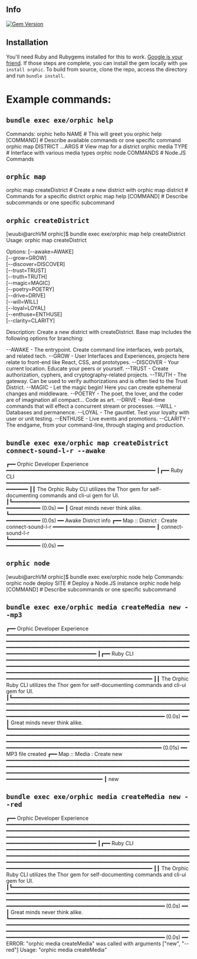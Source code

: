 ## Info

[![Gem Version](https://badge.fury.io/rb/orphic.svg)](https://badge.fury.io/rb/orphic)

## Installation

You'll need Ruby and Rubygems installed for this to work. [Google is your friend](https://lmgtfy.com/?q=install+ruby+and+rubygems). If those steps are complete, you can install the gem locally with `gem install orphic`. To build from source, clone the repo, access the directory and run `bundle install`.

# Example commands:

## `bundle exec exe/orphic help`
Commands:
  orphic hello NAME            # This will greet you
  orphic help [COMMAND]        # Describe available commands or one specific command
  orphic map DISTRICT ...ARGS  # View map for a district
  orphic media TYPE            # Interface with various media types
  orphic node COMMANDS         # Node.JS Commands

## `orphic map`

  orphic map createDistrict  # Create a new district with <createDistrict>
  orphic map district        # Commands for a specific district
  orphic map help [COMMAND]  # Describe subcommands or one specific subcommand


## `orphic createDistrict`

[wuubi@archVM orphic]$ bundle exec exe/orphic map help createDistrict
Usage:
  orphic map createDistrict

Options:
  [--awake=AWAKE]        
  [--grow=GROW]          
  [--discover=DISCOVER]  
  [--trust=TRUST]        
  [--truth=TRUTH]        
  [--magic=MAGIC]        
  [--poetry=POETRY]      
  [--drive=DRIVE]        
  [--will=WILL]          
  [--loyal=LOYAL]        
  [--enthuse=ENTHUSE]    
  [--clarity=CLARITY]    

Description:
  Create a new district with createDistrict. Base map includes the following options for branching:

  --AWAKE - The entrypoint. Create command line interfaces, web portals, and related tech. 
  --GROW - User Interfaces and Experiences, projects here relate to front-end like React, CSS, and prototypes. 
  --DISCOVER - Your current location. Educate your peers or yourself. 
  --TRUST - Create authorization, cyphers, and cryptography-related projects. 
  --TRUTH - The gateway. Can be used to verify authorizations and is often tied to the Trust District. 
  --MAGIC - Let the magic begin! Here you can create ephemeral changes and middleware. 
  --POETRY - The poet, the lover, and the coder are of imagination all compact... Code as art. 
  --DRIVE - Real-time commands that will effect a concurrent stream or processes. 
  --WILL - Databases and permanence. 
  --LOYAL - The gauntlet. Test your loyalty with user or unit testing. 
  --ENTHUSE - Live events and promotions. 
  --CLARITY - The endgame, from your command-line, through staging and production.

## `bundle exec exe/orphic map createDistrict connect-sound-l-r --awake`
┏━━ Orphic Developer Experience ━━━━━━━━━━━━━━━━━━━━━━━━━━━━━━━━━━━━━━━━━━━━━━━━
┃┏━━ Ruby CLI ━━━━━━━━━━━━━━━━━━━━━━━━━━━━━━━━━━━━━━━━━━━━━━━━━━━━━━━━━━━━━━━━━━
┃┃ The Orphic Ruby CLI utilizes the Thor gem for self-documenting commands and cli-ui gem for UI.
┃┗━━━━━━━━━━━━━━━━━━━━━━━━━━━━━━━━━━━━━━━━━━━━━━━━━━━━━━━━━━━━━━━━━━━━ (0.0s) ━━
┃ Great minds never think alike.
┗━━━━━━━━━━━━━━━━━━━━━━━━━━━━━━━━━━━━━━━━━━━━━━━━━━━━━━━━━━━━━━━━━━━━━ (0.0s) ━━
Awake District info
┏━━ Map :: District : Create connect-sound-l-r ━━━━━━━━━━━━━━━━━━━━━━━━━━━━━━━━━
┃ connect-sound-l-r
┗━━━━━━━━━━━━━━━━━━━━━━━━━━━━━━━━━━━━━━━━━━━━━━━━━━━━━━━━━━━━━━━━━━━━━ (0.0s) ━━


## `orphic node`

[wuubi@archVM orphic]$ bundle exec exe/orphic node help
Commands:
  orphic node deploy SITE     # Deploy a Node.JS instance
  orphic node help [COMMAND]  # Describe subcommands or one specific subcommand
  
## `bundle exec exe/orphic media createMedia new --mp3`
┏━━ Orphic Developer Experience ━━━━━━━━━━━━━━━━━━━━━━━━━━━━━━━━━━━━━━━━━━━━━━━━━━━━━━━━━━━━━━━━━━━━━━━━━━━━━━━━━━━━━━━━━━━━━━━━━━━━━━━━━━━━━━━━━━━━━━━━━━━━━━━━━━━━━━━━━━━━━━━━━━━━━━━━━━━━━━━━━━━━━━━━━━━━━━━━━━━━━━━━━━━━━━━━━━━━━━━━━━━━━━
┃┏━━ Ruby CLI ━━━━━━━━━━━━━━━━━━━━━━━━━━━━━━━━━━━━━━━━━━━━━━━━━━━━━━━━━━━━━━━━━━━━━━━━━━━━━━━━━━━━━━━━━━━━━━━━━━━━━━━━━━━━━━━━━━━━━━━━━━━━━━━━━━━━━━━━━━━━━━━━━━━━━━━━━━━━━━━━━━━━━━━━━━━━━━━━━━━━━━━━━━━━━━━━━━━━━━━━━━━━━━━━━━━━━━━━━━━━━━━━
┃┃ The Orphic Ruby CLI utilizes the Thor gem for self-documenting commands and cli-ui gem for UI.
┃┗━━━━━━━━━━━━━━━━━━━━━━━━━━━━━━━━━━━━━━━━━━━━━━━━━━━━━━━━━━━━━━━━━━━━━━━━━━━━━━━━━━━━━━━━━━━━━━━━━━━━━━━━━━━━━━━━━━━━━━━━━━━━━━━━━━━━━━━━━━━━━━━━━━━━━━━━━━━━━━━━━━━━━━━━━━━━━━━━━━━━━━━━━━━━━━━━━━━━━━━━━━━━━━━━━━━━━━━━━━━━━━━━━━ (0.0s) ━━
┃ Great minds never think alike.
┗━━━━━━━━━━━━━━━━━━━━━━━━━━━━━━━━━━━━━━━━━━━━━━━━━━━━━━━━━━━━━━━━━━━━━━━━━━━━━━━━━━━━━━━━━━━━━━━━━━━━━━━━━━━━━━━━━━━━━━━━━━━━━━━━━━━━━━━━━━━━━━━━━━━━━━━━━━━━━━━━━━━━━━━━━━━━━━━━━━━━━━━━━━━━━━━━━━━━━━━━━━━━━━━━━━━━━━━━━━━━━━━━━━ (0.01s) ━━
MP3 file created
┏━━ Map :: Media : Create new ━━━━━━━━━━━━━━━━━━━━━━━━━━━━━━━━━━━━━━━━━━━━━━━━━━━━━━━━━━━━━━━━━━━━━━━━━━━━━━━━━━━━━━━━━━━━━━━━━━━━━━━━━━━━━━━━━━━━━━━━━━━━━━━━━━━━━━━━━━━━━━━━━━━━━━━━━━━━━━━━━━━━━━━━━━━━━━━━━━━━━━━━━━━━━━━━━━━━━━━━━━━━━━━━
┃ new

## `bundle exec exe/orphic media createMedia new --red`
┏━━ Orphic Developer Experience ━━━━━━━━━━━━━━━━━━━━━━━━━━━━━━━━━━━━━━━━━━━━━━━━━━━━━━━━━━━━━━━━━━━━━━━━━━━━━━━━━━━━━━━━━━━━━━━━━━━━━━━━━━━━━━━━━━━━━━━━━━━━━━━━━━━━━━━━━━━━━━━━━━━━━━━━━━━━━━━━━━━━━━━━━━━━━━━━━━━━━━━━━━━━━━━━━━━━━━━━━━━━━━
┃┏━━ Ruby CLI ━━━━━━━━━━━━━━━━━━━━━━━━━━━━━━━━━━━━━━━━━━━━━━━━━━━━━━━━━━━━━━━━━━━━━━━━━━━━━━━━━━━━━━━━━━━━━━━━━━━━━━━━━━━━━━━━━━━━━━━━━━━━━━━━━━━━━━━━━━━━━━━━━━━━━━━━━━━━━━━━━━━━━━━━━━━━━━━━━━━━━━━━━━━━━━━━━━━━━━━━━━━━━━━━━━━━━━━━━━━━━━━━
┃┃ The Orphic Ruby CLI utilizes the Thor gem for self-documenting commands and cli-ui gem for UI.
┃┗━━━━━━━━━━━━━━━━━━━━━━━━━━━━━━━━━━━━━━━━━━━━━━━━━━━━━━━━━━━━━━━━━━━━━━━━━━━━━━━━━━━━━━━━━━━━━━━━━━━━━━━━━━━━━━━━━━━━━━━━━━━━━━━━━━━━━━━━━━━━━━━━━━━━━━━━━━━━━━━━━━━━━━━━━━━━━━━━━━━━━━━━━━━━━━━━━━━━━━━━━━━━━━━━━━━━━━━━━━━━━━━━━━ (0.0s) ━━
┃ Great minds never think alike.
┗━━━━━━━━━━━━━━━━━━━━━━━━━━━━━━━━━━━━━━━━━━━━━━━━━━━━━━━━━━━━━━━━━━━━━━━━━━━━━━━━━━━━━━━━━━━━━━━━━━━━━━━━━━━━━━━━━━━━━━━━━━━━━━━━━━━━━━━━━━━━━━━━━━━━━━━━━━━━━━━━━━━━━━━━━━━━━━━━━━━━━━━━━━━━━━━━━━━━━━━━━━━━━━━━━━━━━━━━━━━━━━━━━━━ (0.0s) ━━
ERROR: "orphic media createMedia" was called with arguments ["new", "--red"]
Usage: "orphic media createMedia"
